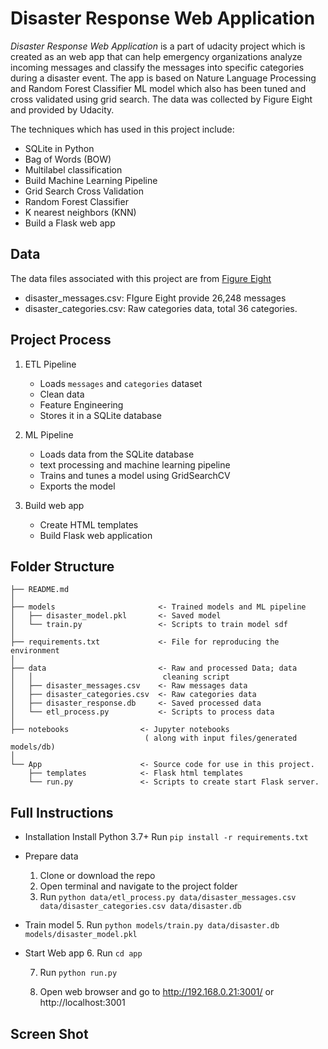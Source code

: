# Disaster Response Web Application

*Disaster Response Web Application* is a part of udacity 
project which is created as an web app that can help 
emergency organizations analyze incoming messages and classify the messages 
into specific categories during a disaster event. 
The app is based on Nature Language Processing and Random Forest Classifier ML model
which also has been tuned and cross validated using grid search. 
The data was collected by Figure Eight and provided by Udacity.


The techniques which has used in this project include:

- SQLite in Python
- Bag of Words (BOW)
- Multilabel classification
- Build Machine Learning Pipeline
- Grid Search Cross Validation
- Random Forest Classifier
- K nearest neighbors (KNN)
- Build a Flask web app 



## Data
The data files associated with this project are from 
[Figure Eight](https://www.figure-eight.com/dataset/combined-disaster-response-data/)

- disaster_messages.csv: FIgure Eight provide 26,248 messages
- disaster_categories.csv: Raw categories data, total 36 categories.

## Project Process

1. ETL Pipeline
    - Loads `messages` and `categories` dataset
    - Clean data
    - Feature Engineering
    - Stores it in a SQLite database

2. ML Pipeline
    - Loads data from the SQLite database
    - text processing and machine learning pipeline
    - Trains and tunes a model using GridSearchCV
    - Exports the model

3. Build web app
    - Create HTML templates
    - Build Flask web application



## Folder Structure

```
├── README.md          
│
├── models                       <- Trained models and ML pipeline
│   ├── disaster_model.pkl       <- Saved model
│   └── train.py                 <- Scripts to train model sdf
│
├── requirements.txt             <- File for reproducing the environment
│
├── data                         <- Raw and processed Data; data     
│   │                             cleaning script
│   ├── disaster_messages.csv    <- Raw messages data
│   ├── disaster_categories.csv  <- Raw categories data
│   ├── disaster_response.db     <- Saved processed data
│   └── etl_process.py           <- Scripts to process data
│
├── notebooks                <- Jupyter notebooks
                              ( along with input files/generated models/db)
│
└── App                      <- Source code for use in this project.
    ├── templates            <- Flask html templates 
    └── run.py               <- Scripts to create start Flask server. 
```

## Full Instructions

- Installation
    Install Python 3.7+
    Run ```pip install -r requirements.txt```
- Prepare data
    1. Clone or download the repo
    2. Open terminal and navigate to the project folder
    3. Run ```python data/etl_process.py data/disaster_messages.csv data/disaster_categories.csv data/disaster.db```
- Train model
    5. Run ```python models/train.py data/disaster.db models/disaster_model.pkl```

- Start Web app
    6. Run ```cd app```
    
    7. Run ```python run.py```
    
    8. Open web browser and go to http://192.168.0.21:3001/ or http://localhost:3001

## Screen Shot

[](data_distrib.jpg)
[](count_classify.jpg)
[](message_classify.png)
--------
